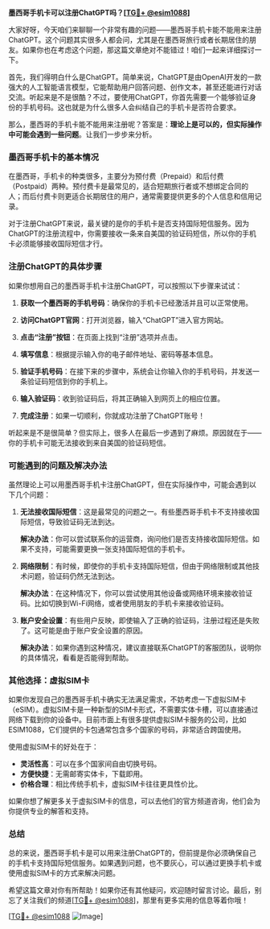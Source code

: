 **墨西哥手机卡可以注册ChatGPT吗？[[TG💪+ @esim1088](https://t.me/s/esim1088)]**

大家好呀，今天咱们来聊聊一个非常有趣的问题——墨西哥手机卡能不能用来注册ChatGPT。这个问题其实很多人都会问，尤其是在墨西哥旅行或者长期居住的朋友。如果你也在考虑这个问题，那这篇文章绝对不能错过！咱们一起来详细探讨一下。

首先，我们得明白什么是ChatGPT。简单来说，ChatGPT是由OpenAI开发的一款强大的人工智能语言模型，它能帮助用户回答问题、创作文本，甚至还能进行对话交流。听起来是不是很酷？不过，要使用ChatGPT，你首先需要一个能够验证身份的手机号码。这也就是为什么很多人会纠结自己的手机卡是否符合要求。

那么，墨西哥的手机卡能不能用来注册呢？答案是：**理论上是可以的，但实际操作中可能会遇到一些问题**。让我们一步步来分析。

### 墨西哥手机卡的基本情况

在墨西哥，手机卡的种类很多，主要分为预付费（Prepaid）和后付费（Postpaid）两种。预付费卡是最常见的，适合短期旅行者或不想绑定合同的人；而后付费卡则更适合长期居住的用户，通常需要提供更多的个人信息和信用记录。

对于注册ChatGPT来说，最关键的是你的手机卡是否支持国际短信服务。因为ChatGPT的注册流程中，你需要接收一条来自美国的验证码短信，所以你的手机卡必须能够接收国际短信才行。

### 注册ChatGPT的具体步骤

如果你想用自己的墨西哥手机卡注册ChatGPT，可以按照以下步骤来试试：

1. **获取一个墨西哥的手机号码**：确保你的手机卡已经激活并且可以正常使用。
   
2. **访问ChatGPT官网**：打开浏览器，输入“ChatGPT”进入官方网站。

3. **点击“注册”按钮**：在页面上找到“注册”选项并点击。

4. **填写信息**：根据提示输入你的电子邮件地址、密码等基本信息。

5. **验证手机号码**：在接下来的步骤中，系统会让你输入你的手机号码，并发送一条验证码短信到你的手机上。

6. **输入验证码**：收到验证码后，将其正确输入到网页上的相应位置。

7. **完成注册**：如果一切顺利，你就成功注册了ChatGPT账号！

听起来是不是很简单？但实际上，很多人在最后一步遇到了麻烦。原因就在于——你的手机卡可能无法接收到来自美国的验证码短信。

### 可能遇到的问题及解决办法

虽然理论上可以用墨西哥手机卡注册ChatGPT，但在实际操作中，可能会遇到以下几个问题：

1. **无法接收国际短信**：这是最常见的问题之一。有些墨西哥手机卡不支持接收国际短信，导致验证码无法到达。

   **解决办法**：你可以尝试联系你的运营商，询问他们是否支持接收国际短信。如果不支持，可能需要更换一张支持国际短信的手机卡。

2. **网络限制**：有时候，即使你的手机卡支持国际短信，但由于网络限制或其他技术问题，验证码仍然无法到达。

   **解决办法**：在这种情况下，你可以尝试使用其他设备或网络环境来接收验证码。比如切换到Wi-Fi网络，或者使用朋友的手机卡来接收验证码。

3. **账户安全设置**：有些用户反映，即使输入了正确的验证码，注册过程还是失败了。这可能是由于账户安全设置的原因。

   **解决办法**：如果你遇到这种情况，建议直接联系ChatGPT的客服团队，说明你的具体情况，看看是否能得到帮助。

### 其他选择：虚拟SIM卡

如果你发现自己的墨西哥手机卡确实无法满足需求，不妨考虑一下虚拟SIM卡（eSIM）。虚拟SIM卡是一种新型的SIM卡形式，不需要实体卡槽，可以直接通过网络下载到你的设备中。目前市面上有很多提供虚拟SIM卡服务的公司，比如ESIM1088，它们提供的卡包通常包含多个国家的号码，非常适合跨国使用。

使用虚拟SIM卡的好处在于：
- **灵活性高**：可以在多个国家间自由切换号码。
- **方便快捷**：无需邮寄实体卡，下载即用。
- **价格合理**：相比传统手机卡，虚拟SIM卡往往更具性价比。

如果你想了解更多关于虚拟SIM卡的信息，可以去他们的官方频道咨询，他们会为你提供专业的解答和支持。

### 总结

总的来说，墨西哥手机卡是可以用来注册ChatGPT的，但前提是你必须确保自己的手机卡支持国际短信服务。如果遇到问题，也不要灰心，可以通过更换手机卡或使用虚拟SIM卡的方式来解决问题。

希望这篇文章对你有所帮助！如果你还有其他疑问，欢迎随时留言讨论。最后，别忘了关注我们的频道[[TG💪+ @esim1088](https://t.me/s/esim1088)]，那里有更多实用的信息等着你哦！

[[TG💪+ @esim1088](https://t.me/s/esim1088) ![Image](https://i.postimg.cc/4NQfJmqS/Snipaste-2025-05-13-00-14-12.png)]